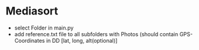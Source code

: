 <h1>Mediasort</h1>

<ul><li>select Folder in main.py</li>
<li>add reference.txt file to all subfolders with Photos (should contain GPS-Coordinates in DD [lat, long, alt(optional)]</li></ul>
